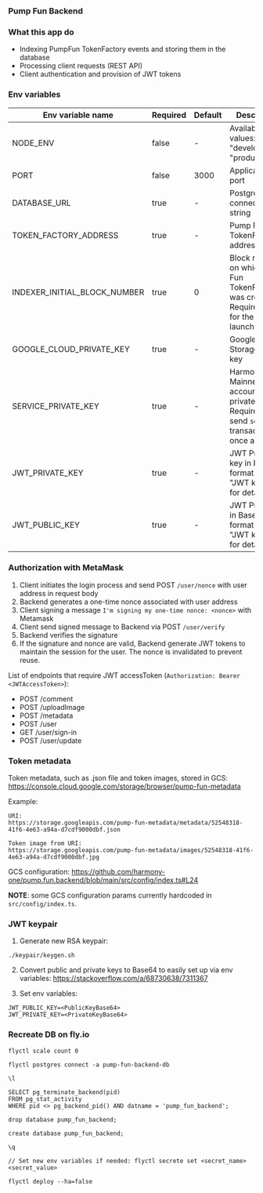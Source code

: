 ### Pump Fun Backend

### What this app do
- Indexing PumpFun TokenFactory events and storing them in the database
- Processing client requests (REST API)
- Client authentication and provision of JWT tokens

### Env variables

| Env variable name            | Required | Default | Description                                                                                  |                                                                                                                                                                                                                                                                                                                                                                                                                                                
|------------------------------|----------|---------|----------------------------------------------------------------------------------------------|
| NODE_ENV                     | false    | -       | Available values: "development", "production" ]                                              |
| PORT                         | false    | 3000    | Application port                                                                             |
| DATABASE_URL                 | true     | -       | Postgres DB connection string                                                                |
| TOKEN_FACTORY_ADDRESS        | true     | -       | Pump Fun TokenFactory address                                                                |
| INDEXER_INITIAL_BLOCK_NUMBER | true     | 0       | Block number on which Pump Fun TokenFactory was created. Required only for the first launch. |
| GOOGLE_CLOUD_PRIVATE_KEY     | true     | -       | Google Cloud Storage private key                                                             |
| SERVICE_PRIVATE_KEY          | true     | -       | Harmony Mainnet account private key. Required to send `setWinner` transaction once a day.    |
| JWT_PRIVATE_KEY              | true     | -       | JWT Private key in Base64 format (see "JWT keypair" for details)                             |
| JWT_PUBLIC_KEY               | true     | -       | JWT Public key in Base64 format (see "JWT keypair" for details)                              |

### Authorization with MetaMask
1. Client initiates the login process and send POST `/user/nonce` with user address in request body
2. Backend generates a one-time nonce associated with user address
3. Client signing a message `I'm signing my one-time nonce: <nonce>` with Metamask
4. Client send signed message to Backend via POST `/user/verify`
5. Backend verifies the signature
6. If the signature and nonce are valid, Backend generate JWT tokens to maintain the session for the user. The nonce is invalidated to prevent reuse.

List of endpoints that require JWT accessToken (`Authorization: Bearer <JWTAccessToken>`):
- POST /comment
- POST /uploadImage
- POST /metadata
- POST /user
- GET /user/sign-in
- POST /user/update

### Token metadata
Token metadata, such as .json file and token images, stored in GCS:
https://console.cloud.google.com/storage/browser/pump-fun-metadata

Example:
```shell
URI:
https://storage.googleapis.com/pump-fun-metadata/metadata/52548318-41f6-4e63-a94a-d7cdf9000dbf.json

Token image from URI:
https://storage.googleapis.com/pump-fun-metadata/images/52548318-41f6-4e63-a94a-d7cdf9000dbf.jpg
```

GCS configuration:
https://github.com/harmony-one/pump.fun.backend/blob/main/src/config/index.ts#L24

**NOTE**: some GCS configuration params currently hardcoded in `src/config/index.ts`.

### JWT keypair

1. Generate new RSA keypair:
```shell
./keypair/keygen.sh
```

2. Convert public and private keys to Base64 to easily set up via env variables:
https://stackoverflow.com/a/68730638/7311367

3. Set env variables:
```shell
JWT_PUBLIC_KEY=<PublicKeyBase64>
JWT_PRIVATE_KEY=<PrivateKeyBase64>
```

### Recreate DB on fly.io
```shell
flyctl scale count 0

flyctl postgres connect -a pump-fun-backend-db

\l

SELECT pg_terminate_backend(pid) 
FROM pg_stat_activity 
WHERE pid <> pg_backend_pid() AND datname = 'pump_fun_backend';

drop database pump_fun_backend;

create database pump_fun_backend;

\q

// Set new env variables if needed: flyctl secrete set <secret_name> <secret_value>

flyctl deploy --ha=false
```
